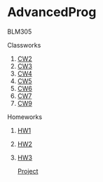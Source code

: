 # AdvancedProg

BLM305

Classworks
1. [CW2](https://celilreha.github.io/AdvancedProg/CW2/CW_Array.html)
2. [CW3](https://celilreha.github.io/AdvancedProg/CW3/inspector.html)
3. [CW4](https://celilreha.github.io/AdvancedProg)
4. [CW5](https://celilreha.github.io/AdvancedProg/CW5)
5. [CW6](https://celilreha.github.io/AdvancedProg/CW6)
6. [CW7](https://celilreha.github.io/AdvancedProg/CW7)
7. [CW9](https://celilreha.github.io/AdvancedProg/CW9)

Homeworks

1. [HW1](https://celilreha.github.io/AdvancedProg/HW1/HW_Array.html)
2. [HW2](https://celilreha.github.io/AdvancedProg/HW2/Database.html)
3. [HW3](https://celilreha.github.io/AdvancedProg/HW3)

	[Project](https://celilreha.github.io/AdvancedProg/Project)

